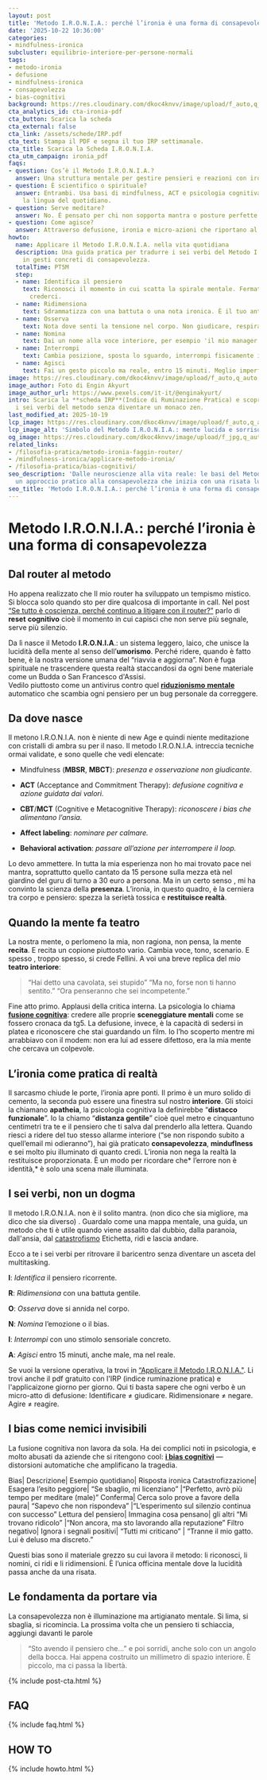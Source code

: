 ```yaml
---
layout: post
title: 'Metodo I.R.O.N.I.A.: perché l’ironia è una forma di consapevolezza'
date: '2025-10-22 10:36:00'
categories:
- mindfulness-ironica
subcluster: equilibrio-interiore-per-persone-normali
tags:
- metodo-ironia
- defusione
- mindfulness-ironica
- consapevolezza
- bias-cognitivi
background: https://res.cloudinary.com/dkoc4knvv/image/upload/f_auto,q_auto,dpr_auto,c_fill,ar_3:2,w_600/v1756045412/pexels-enginakyurt-2174625_1_ttwvvz.jpg
cta_analytics_id: cta-ironia-pdf
cta_button: Scarica la scheda
cta_external: false
cta_link: /assets/schede/IRP.pdf
cta_text: Stampa il PDF e segna il tuo IRP settimanale.
cta_title: Scarica la Scheda I.R.O.N.I.A.
cta_utm_campaign: ironia_pdf
faqs:
- question: Cos’è il Metodo I.R.O.N.I.A.?
  answer: Una struttura mentale per gestire pensieri e reazioni con ironia consapevole.
- question: È scientifico o spirituale?
  answer: Entrambi. Usa basi di mindfulness, ACT e psicologia cognitiva, ma parla
    la lingua del quotidiano.
- question: Serve meditare?
  answer: No. È pensato per chi non sopporta mantra o posture perfette.
- question: Come agisce?
  answer: Attraverso defusione, ironia e micro-azioni che riportano al presente.
howto:
  name: Applicare il Metodo I.R.O.N.I.A. nella vita quotidiana
  description: Una guida pratica per tradurre i sei verbi del Metodo I.R.O.N.I.A.
    in gesti concreti di consapevolezza.
  totalTime: PT5M
  step:
  - name: Identifica il pensiero
    text: Riconosci il momento in cui scatta la spirale mentale. Fermati prima di
      crederci.
  - name: Ridimensiona
    text: Sdrammatizza con una battuta o una nota ironica. È il tuo antivirus cognitivo.
  - name: Osserva
    text: Nota dove senti la tensione nel corpo. Non giudicare, respira.
  - name: Nomina
    text: Dai un nome alla voce interiore, per esempio 'il mio manager interiore'.
  - name: Interrompi
    text: Cambia posizione, sposta lo sguardo, interrompi fisicamente il loop.
  - name: Agisci
    text: Fai un gesto piccolo ma reale, entro 15 minuti. Meglio imperfetto che mentale.
image: https://res.cloudinary.com/dkoc4knvv/image/upload/f_auto,q_auto,dpr_auto,c_fill,ar_16:9,w_1200/v1756045412/pexels-enginakyurt-2174625_1_ttwvvz.jpg
image_author: Foto di Engin Akyurt
image_author_url: https://www.pexels.com/it-it/@enginakyurt/
intro: Scarica la **scheda IRP**(Indice di Ruminazione Pratica) e scopri come applicare
  i sei verbi del metodo senza diventare un monaco zen.
last_modified_at: 2025-10-19
lcp_image: https://res.cloudinary.com/dkoc4knvv/image/upload/f_auto,q_auto,dpr_auto,c_fill,ar_16:9,w_1600/v1756045412/pexels-enginakyurt-2174625_1_ttwvvz.jpg
lcp_image_alt: 'Simbolo del Metodo I.R.O.N.I.A.: mente lucida e sorriso interiore'
og_image: https://res.cloudinary.com/dkoc4knvv/image/upload/f_jpg,q_auto,c_fill,ar_1.91:1,w_1200/v1756045412/pexels-enginakyurt-2174625_1_ttwvvz.jpg
related_links:
- /filosofia-pratica/metodo-ironia-faggin-router/
- /mindfulness-ironica/applicare-metodo-ironia/
- /filosofia-pratica/bias-cognitivi/
seo_description: 'Dalle neuroscienze alla vita reale: le basi del Metodo I.R.O.N.I.A.,
  un approccio pratico alla consapevolezza che inizia con una risata lucida.'
seo_title: 'Metodo I.R.O.N.I.A.: perché l’ironia è una forma di consapevolezza'
---
```


# Metodo I.R.O.N.I.A.: perché l’ironia è una forma di consapevolezza


## Dal router al metodo

Ho appena realizzato che Il mio router ha sviluppato un tempismo mistico. Si blocca solo quando sto per dire qualcosa di importante in call.
Nel post [“Se tutto è coscienza, perché continuo a litigare con il router?”](/mindfulness-ironica/faggin-coscienza-ironia-router/) parlo di **reset** **cognitivo** cioè il momento in cui capisci che non serve più segnale, serve più silenzio.

Da lì nasce il Metodo **I.R.O.N.I.A**.: un sistema leggero, laico, che unisce la lucidità della mente al senso dell’**umorismo**.
Perché ridere, quando è fatto bene, è la nostra versione umana del “riavvia e aggiorna”.
Non è fuga spirituale ne trascendere questa realtà staccandosi da ogni bene materiale come un Budda o San Francesco d'Assisi.  
Vedilo piuttosto come un antivirus contro quel [**riduzionismo** **mentale**](/filosofia-pratica/riduzionismo) automatico  che scambia ogni pensiero per un bug personale da correggere.

## Da dove nasce

Il metono I.R.O.N.I.A. non è niente di new Age e quindi niente meditazione con cristalli di ambra su per il naso. Il metodo I.R.O.N.I.A. intreccia tecniche ormai validate, e sono quelle che vedi elencate:

- Mindfulness (**MBSR**, **MBCT**): *presenza e osservazione non giudicante*.

- **ACT** (Acceptance and Commitment Therapy): *defusione cognitiva e azione guidata dai valori.*

- **CBT**/**MCT** (Cognitive e Metacognitive Therapy): *riconoscere i bias che alimentano l’ansia.*

- **Affect labeling**: *nominare per calmare.*

- **Behavioral activation**: *passare all’azione per interrompere il loop.*

Lo devo ammettere. In tutta la mia esperienza non ho mai trovato pace nei mantra, soprattutto quello cantato da 15 persone sulla mezza età nel giardino del guru di turno a 30 euro a persona. 
Ma in un certo senso , mi ha convinto la scienza della **presenza**.
L’ironia, in questo quadro, è la cerniera tra corpo e pensiero: spezza la serietà tossica e **restituisce realtà**.

## Quando la mente fa teatro

La nostra mente, o perlomeno la mia, non ragiona, non pensa, la mente **recita**. E recita un copione piuttosto vario.
Cambia voce, tono, scenario. E spesso , troppo spesso, si crede Fellini.
A voi una breve replica del mio **teatro interiore**:

> “Hai detto una cavolata, sei stupido”
“Ma no, forse non ti hanno sentito.”
“Ora penseranno che sei incompetente.”

Fine atto primo. Applausi della critica interna.
La psicologia lo chiama [**fusione cognitiva**](/filosofia-pratica/bias-cognitivi): credere alle proprie **sceneggiature** **mentali** come se fossero cronaca da tg5.
La defusione, invece, è la capacità di sedersi in platea e riconoscere che stai guardando un film.
Io l’ho scoperto mentre mi arrabbiavo con il modem: non era lui ad essere difettoso, era la mia mente che cercava un colpevole.

## L’ironia come pratica di realtà

Il sarcasmo chiude le porte, l’ironia apre ponti.
Il primo è un muro solido di cemento, la seconda può essere una finestra sul nostro **interiore**.
Gli stoici la chiamano **apatheia**, la psicologia cognitiva la definirebbe “**distacco funzionale**”. Io la chiamo “**distanza gentile**” cioè quel metro e cinquantuno centimetri tra te e il pensiero che ti salva dal prenderlo alla lettera.
Quando riesci a ridere del tuo stesso allarme interiore (“se non rispondo subito a quell’email mi odieranno”), hai già praticato **consapevolezza**, **minduflness** e sei molto piu illuminato di quanto credi.
L’ironia non nega la realtà la restituisce proporzionata.
È un modo per ricordare che* l’errore non è identità,* è solo una scena male illuminata.

## I sei verbi, non un dogma

Il metodo I.R.O.N.I.A. non è il solito mantra.  (non dico che sia migliore, ma dico che sia diverso) .
Guardalo come una mappa mentale, una guida, un metodo che ti è utile quando viene assalito dal dubbio, dalla paranoia, dall'ansia, dal [catastrofismo](/filosofia-pratica/pensiero-catastrofico) Etichetta, ridi e lascia andare.

Ecco a te i sei verbi per ritrovare il baricentro senza diventare un asceta del multitasking.

**I**: *Identifica* il pensiero ricorrente.

**R**: *Ridimensiona* con una battuta gentile.

**O**: *Osserva* dove si annida nel corpo.

**N**: *Nomina* l’emozione o il bias.

**I**: *Interrompi* con uno stimolo sensoriale concreto.

**A**: *Agisci* entro 15 minuti, anche male, ma nel reale.


Se vuoi la versione operativa, la trovi in [“Applicare il Metodo I.R.O.N.I.A."](/mindufulness-ironica/metodo-ironia). Li trovi anche il pdf gratuito con l'IRP (indice ruminazione pratica) e l'applicaizone giorno per giorno.
Qui ti basta sapere che ogni verbo è un micro-atto di defusione:
Identificare ≠ giudicare. Ridimensionare ≠ negare. Agire ≠ reagire.

## I bias come nemici invisibili

La fusione cognitiva non lavora da sola. Ha dei complici noti in psicologia, e molto abusati da aziende che si ritengono cool: [**i bias cognitivi**](/filosofia-pratica/bias-cognitivi) — distorsioni automatiche che amplificano la tragedia.

Bias|	Descrizione|	Esempio quotidiano|	Risposta ironica
Catastrofizzazione|	Esagera l’esito peggiore|	“Se sbaglio, mi licenziano”	|“Perfetto, avrò più tempo per meditare (male)”
Conferma|	Cerca solo prove a favore della paura|	“Sapevo che non rispondeva”	|“L’esperimento sul silenzio continua con successo”
Lettura del pensiero|	Immagina cosa pensano| gli altri	“Mi trovano ridicolo”	|“Non ancora, ma sto lavorando alla reputazione”
Filtro negativo|	Ignora i segnali positivi|	“Tutti mi criticano”	| “Tranne il mio gatto. Lui è deluso ma discreto.”

Questi bias sono il materiale grezzo su cui lavora il metodo: li riconosci, li nomini, ci ridi e li ridimensioni.
È l’unica officina mentale dove la lucidità passa anche da una risata.


## Le fondamenta da portare via

La consapevolezza non è illuminazione ma artigianato mentale. Si lima, si sbaglia, si ricomincia.
La prossima volta che un pensiero ti schiaccia, aggiungi davanti le parole

> “Sto avendo il pensiero che…”
e poi sorridi, anche solo con un angolo della bocca.
Hai appena costruito un millimetro di spazio interiore.
È piccolo, ma ci passa la libertà.


{% include post-cta.html %}


## FAQ 
{% include faq.html %}

## HOW TO
{% include howto.html %}
